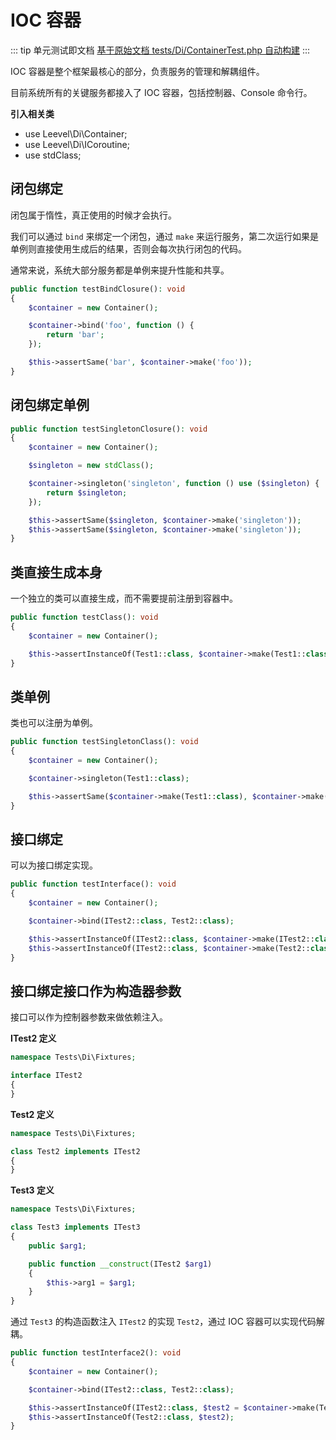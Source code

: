 # IOC 容器

::: tip 单元测试即文档
[基于原始文档 tests/Di/ContainerTest.php 自动构建](https://github.com/hunzhiwange/framework/blob/master/tests/Di/ContainerTest.php)
:::
    
IOC 容器是整个框架最核心的部分，负责服务的管理和解耦组件。

目前系统所有的关键服务都接入了 IOC 容器，包括控制器、Console 命令行。

**引入相关类**

 * use Leevel\Di\Container;
 * use Leevel\Di\ICoroutine;
 * use stdClass;

## 闭包绑定

闭包属于惰性，真正使用的时候才会执行。

我们可以通过 `bind` 来绑定一个闭包，通过 `make` 来运行服务，第二次运行如果是单例则直接使用生成后的结果，否则会每次执行闭包的代码。


通常来说，系统大部分服务都是单例来提升性能和共享。

``` php
public function testBindClosure(): void
{
    $container = new Container();

    $container->bind('foo', function () {
        return 'bar';
    });

    $this->assertSame('bar', $container->make('foo'));
}
```
    

## 闭包绑定单例


``` php
public function testSingletonClosure(): void
{
    $container = new Container();

    $singleton = new stdClass();

    $container->singleton('singleton', function () use ($singleton) {
        return $singleton;
    });

    $this->assertSame($singleton, $container->make('singleton'));
    $this->assertSame($singleton, $container->make('singleton'));
}
```
    

## 类直接生成本身

一个独立的类可以直接生成，而不需要提前注册到容器中。

``` php
public function testClass(): void
{
    $container = new Container();

    $this->assertInstanceOf(Test1::class, $container->make(Test1::class));
}
```
    

## 类单例

类也可以注册为单例。

``` php
public function testSingletonClass(): void
{
    $container = new Container();

    $container->singleton(Test1::class);

    $this->assertSame($container->make(Test1::class), $container->make(Test1::class));
}
```
    

## 接口绑定

可以为接口绑定实现。

``` php
public function testInterface(): void
{
    $container = new Container();

    $container->bind(ITest2::class, Test2::class);

    $this->assertInstanceOf(ITest2::class, $container->make(ITest2::class));
    $this->assertInstanceOf(ITest2::class, $container->make(Test2::class));
}
```
    

## 接口绑定接口作为构造器参数

接口可以作为控制器参数来做依赖注入。

**ITest2 定义**


``` php
namespace Tests\Di\Fixtures;

interface ITest2
{
}
```


**Test2 定义**


``` php
namespace Tests\Di\Fixtures;

class Test2 implements ITest2
{
}
```


**Test3 定义**


``` php
namespace Tests\Di\Fixtures;

class Test3 implements ITest3
{
    public $arg1;

    public function __construct(ITest2 $arg1)
    {
        $this->arg1 = $arg1;
    }
}
```


通过 `Test3` 的构造函数注入 `ITest2` 的实现 `Test2`，通过 IOC 容器可以实现代码解耦。


``` php
public function testInterface2(): void
{
    $container = new Container();

    $container->bind(ITest2::class, Test2::class);

    $this->assertInstanceOf(ITest2::class, $test2 = $container->make(Test3::class)->arg1);
    $this->assertInstanceOf(Test2::class, $test2);
}
```
